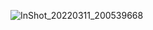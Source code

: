 ![InShot_20220311_200539668](https://user-images.githubusercontent.com/95706081/157918373-636888ca-8bb5-42e2-b365-85e4b17cb00e.gif)
